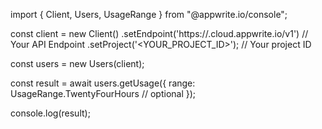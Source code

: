 import { Client, Users, UsageRange } from "@appwrite.io/console";

const client = new Client()
    .setEndpoint('https://<REGION>.cloud.appwrite.io/v1') // Your API Endpoint
    .setProject('<YOUR_PROJECT_ID>'); // Your project ID

const users = new Users(client);

const result = await users.getUsage({
    range: UsageRange.TwentyFourHours // optional
});

console.log(result);
